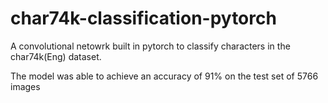 # char74k-classification-pytorch

A convolutional netowrk built in pytorch to classify characters in the char74k(Eng) dataset.

The model was able to achieve an accuracy of 91% on the test set of 5766 images
